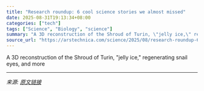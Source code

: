 ```yaml
---
title: "Research roundup: 6 cool science stories we almost missed"
date: 2025-08-31T19:13:34+08:00
categories: ["tech"]
tags: ["Science", "Biology", "science"]
summary: "A 3D reconstruction of the Shroud of Turin, \"jelly ice,\" regenerating snail eyes, and more"
source_url: "https://arstechnica.com/science/2025/08/research-roundup-6-cool-science-stories-we-almost-missed-2/"
---
```


A 3D reconstruction of the Shroud of Turin, "jelly ice," regenerating snail eyes, and more

---

*来源: [原文链接](https://arstechnica.com/science/2025/08/research-roundup-6-cool-science-stories-we-almost-missed-2/)*
